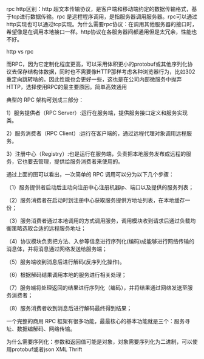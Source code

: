 rpc http区别：http 超文本传输协议，是客户端和移动端约定的数据传输格式，基于tcp进行数据传输。rpc 是远程程序调用，是指服务器调用服务器。rpc可以通过http实现也可以通过tcp实现。为什么需要rpc协议：在调用其他服务器的接口时，希望像是在调用本地接口一样。http协议在各服务器间都通用但是太冗余，性能也不好。

http vs rpc

而RPC，因为它定制化程度更高，可以采用体积更小的protobuf或其他序列化协议去保存结构体数据，同时也不需要像HTTP那样考虑各种浏览器行为，比如302重定向跳转啥的。因此性能也会更好一些，这也是在公司内部微服务中抛弃HTTP，选择使用RPC的最主要原因。简单高效通用

典型的 RPC 架构可划成三部分：

1）服务提供者（RPC Server）:运行在服务端，提供服务接口定义和服务实现类。

2）服务消费者（RPC Client）:运行在客户端的，通过远程代理对象调用远程服务。

3）注册中心（Registry）:也是运行在服务端，负责把本地服务发布成远程的服务，它也要去管理，提供给服务消费者来使用的。

通过上面的图可以看出，一次简单的 RPC 调用可以分为以下几个步骤：

（1）服务提供者启动后主动向注册中心注册机器ip、端口以及提供的服务列表；

（2）服务消费者在启动时到注册中心获取服务提供方地址列表，在本地缓存一份；

（3）服务消费者通过本地调用的方式调用服务，调用模块收到请求后通过负载均衡策略选取合适的远程服务地址；

（4）协议模块负责把方法、入参等信息进行序列化(编码)成能够进行网络传输的消息体，并将消息通过网络发送给服务端；

（5）服务端收到消息后进行解码(反序列化操作)。

（6）根据解码结果调用本地的服务进行相关处理；

（7）服务端将处理返回的结果进行序列化（编码），并将结果通过网络发送至服务消费者；

（8）服务消费者收到消息后进行解码最终得到结果；

一个完整的商用 RPC 框架有很多功能，最最核心的基本功能就是三个：服务寻址、数据编解码、网络传输。

为什么需要序列化：参数和返回值可能是对象，对象需要序列化为二进制，可以使用protobuf或者json XML Thrift